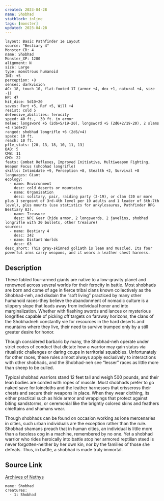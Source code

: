 ```yaml
---
created: 2023-04-28
name: Shobhad
statblock: inline
tags: [monster]
updated: 2023-04-28
---
```

```statblock
layout: Basic Pathfinder 1e Layout
source: "Bestiary 4"
Monster_CR: 4
name: Shobhad
Monster_XP: 1200
alignment: N
size: Large
type: monstrous humanoid
INI: +5
perception: +8
senses: darkvision
AC: 18, touch 10, flat-footed 17 (armor +4, dex +1, natural +4, size -1)
HP: 47
hit_dice: 5d10+20
saves: Fort +5, Ref +5, Will +4
resist: cold 5
defensive_abilities: ferocity
speed: 40 ft.,  30 ft. in armor
melee: longsword +5 (2d6+5/19-20), longsword +5 (2d6+2/19-20), 2 slams +4 (1d6+2)
ranged: shobhad longrifle +6 (2d6/×4)
space: 10 ft.
reach: 10 ft.
pf1e_stats: [20, 13, 18, 10, 11, 13]
BAB: 5
CMB: 11
CMD: 22
feats: Combat Reflexes, Improved Initiative, Multiweapon Fighting, Weapon Focus (shobhad longrifle)
skills: Intimidate +9, Perception +8, Stealth +2, Survival +8
languages: Giant
ecology:
  - name: Environment
    desc: cold deserts or mountains
  - name: Organisation
    desc: solitary, pair, raiding party (3-19), or clan (20 or more plus 1 sergeant of 3rd-4th level per 10 adults and 1 leader of 5th-7th level), plus mounts (use statistics for ankylosaurus, Pathfinder RPG Bestiary 83).
  - name: Treasure
    desc: NPC Gear (hide armor, 2 longswords, 2 javelins, shobhad longrifle with 20 bullets, other treasure)
sources:
  - name: Bestiary 4
    desc: 242
  - name: Distant Worlds
    desc: 63
desc_short: This gray-skinned goliath is lean and muscled. Its four powerful arms carry weapons, and it wears a leather chest harness.
```
## Description
These fabled four-armed giants are native to a low-gravity planet and renowned across several worlds for their ferocity in battle. Most shobhads are born and come of age in fierce tribal clans known collectively as the Shobhad-neh, and disdain the “soft living” practiced by many other humanoid races-they believe the abandonment of nomadic culture is a slippery slope that leads away from individual honor and into marginalization. Whether with flashing swords and lances or mysterious longrifles capable of picking off targets on faraway horizons, the clans of the Shobhadneh constantly vie for resources in the hard deserts and mountains where they live, their need to survive trumped only by a still greater desire for honor.

Though considered barbaric by many, the Shobhad-neh operate under strict codes of conduct that dictate how a warrior may gain status via ritualistic challenges or daring coups in territorial squabbles. Unfortunately for other races, these rules almost always apply exclusively to interactions with other shobhads, and the Shobhad-neh see “lesser” races as little more than sheep to be culled.

Typical shobhad warriors stand 12 feet tall and weigh 500 pounds, and their lean bodies are corded with ropes of muscle. Most shobhads prefer to go naked save for loincloths and the leather harnesses that crisscross their chests and secure their weapons in place. When they wear clothing, its either practical such as hide armor and wrappings that protect against biting sandstorms, or ceremonial like the brightly colored skins and feathers chieftains and shamans wear.

Though shobhads can be found on occasion working as lone mercenaries in cities, such urban individuals are the exception rather than the rule. Shobhad shamans preach that in human cities, an individual is little more than a faceless cog in a machine, remembered by no one. Yet a shobhad warrior who rides heroically into battle atop her armored reptilian steed is never forgotten-neither by her own kin, nor by the families of those she defeats. Thus, in battle, a shobhad is made truly immortal.
## Source Link
[Archives of Nethys](https://aonprd.com/MonsterDisplay.aspx?ItemName=Shobhad)
```encounter-table
name: Shobhad
creatures:
  - 1: Shobhad
```

